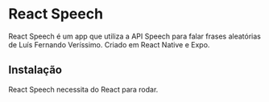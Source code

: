 # React Speech

React Speech é um app que utiliza a API Speech para falar frases aleatórias de Luís Fernando Veríssimo. Criado em React Native e Expo.

## Instalação 
React Speech necessita do React para rodar.